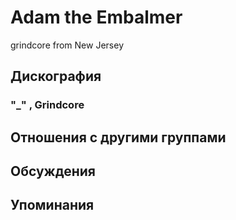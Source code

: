 # Adam the Embalmer

grindcore from New Jersey

## Дискография

### "_" , Grindcore




## Отношения с другими группами


## Обсуждения


## Упоминания

